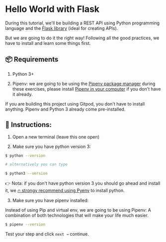# Hello World with Flask 

During this tutorial, we'll be building a REST API using Python programming language and the [Flask library](https://flask.palletsprojects.com/en/1.1.x/) (ideal for creating APIs).

But we are going to do it the right way! Following all the good practices, we have to install and learn some things first.

## 📦 Requirements

1. Python 3+

2. Pipenv: we are going to be using the [Pipenv package manager](https://pipenv-fork.readthedocs.io/en/latest/) during these exercises, please install [Pipenv in your computer](https://github.com/pypa/pipenv#installation) if you don't have it already.

If you are building this project using Gitpod, you don't have to install anything. Pipenv and Python 3 already come pre-installed.

## 📝 Instructions:

1.  Open a new terminal (leave this one open)

2. Make sure you have python version 3:

```bash
$ python --version

# alternatively you can type

$ python3 --version
```


👉 Nota: if you don't have python version 3 you should go ahead and install it, we [🔥 strongy recommend using Pyenv](https://github.com/pyenv/pyenv) to install python.

3. Make sure you have pipenv installed:

Instead of using Pip and virtual env, we are going to be using Pipenv: A combination of both technologies that will make your life much easier.

```bash
$ pipenv --version
```

Test your step and click `next →` continue.
